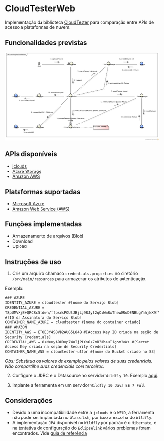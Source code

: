 # CloudTesterWeb

Implementação da biblioteca [CloudTester](https://github.com/douglasjunior/CloudTester) para comparação entre APIs de acesso a plataformas de nuvem.

## Funcionalidades previstas

![Funcionalidades](https://raw.githubusercontent.com/douglasjunior/CloudTesterWeb/master/ImgProcSystem.jpg)

## APIs disponíveis
- [jclouds](https://jclouds.apache.org/)
- [Azure Storage](https://azure.microsoft.com/pt-br/develop/java/)
- [Amazon AWS](https://aws.amazon.com/pt/sdk-for-java/)

## Plataformas suportadas
- [Microsoft Azure](https://azure.microsoft.com/pt-br/)
- [Amazon Web Service (AWS)](http://aws.amazon.com/)

## Funções implementadas
- Armazenamento de arquivos (Blob)
 - Download
 - Upload
 
## Instruções de uso
1. Crie um arquivo chamado `credentials.properties` no diretório `/src/main/resources` para armazenar os atributos de autenticação.

 Exemplo:
 
 ```properties
 ### AZURE
 IDENTITY_AZURE = cloudtester #[nome do Serviço Blob]
 CREDENTIAL_AZURE = T8pUMVXjE+QRC8c5tdwn/ffpsdsPOUlJBjLg98Jyl2qOxWmBxThewERoDENBLgYahjkX9fYlfzLywSO/aps== #[ID da Assinatura do Serviço Blob]
 CONTAINER_NAME_AZURE = cloudtester #[nome do container criado]
 ### AMAZON
 IDENTITY_AWS = ETOEJY4S8VB2AUG5L84B #[Access Key ID criada na seção de Security Credentials]
 CREDENTIAL_AWS = 8+NeuyABHDop7WuIjP1Xs6+7mRZOhauIJgom2vWz #[Secret Access Key criada na seção de Security Credentials]
 CONTAINER_NAME_AWS = cloudtester-utfpr #[nome do Bucket criado no S3]
 ```
 *Obs: Substitua os valores de exemplo pelos valores de suas credenciais. Não compartilhe suas credenciais com terceiros.*
 
2. Configure o JDBC e o Datasource no servidor `Wildfly 10`. Exemplo [aqui](https://github.com/douglasjunior/TestWildfly).

3. Implante a ferramenta em um servidor `Wildfly 10 Java EE 7 Full`

## Considerações
- Devido a uma incompatibilidade entre a `jclouds` e o `WELD`, a ferramenta não pode ser implantada no `Glassfish`, por isso a escolha do `Wildfly`.
- A implementação `JPA` disponível no `Wildfly` por padrão é o `Hibernate`, e na tentativa de configuração do `Eclipselink` vários problemas foram encontrados. Vide [guia de referência](https://docs.jboss.org/author/display/WFLY10/JPA+Reference+Guide#JPAReferenceGuide-UsingEclipseLink)

 
 
